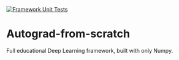 [![Framework Unit Tests](https://github.com/eduardoleao052/autograd-from-scratch/actions/workflows/test.yml/badge.svg)](https://github.com/eduardoleao052/autograd-from-scratch/actions/workflows/test.yml)
# Autograd-from-scratch
Full educational Deep Learning framework, built with only Numpy. 
